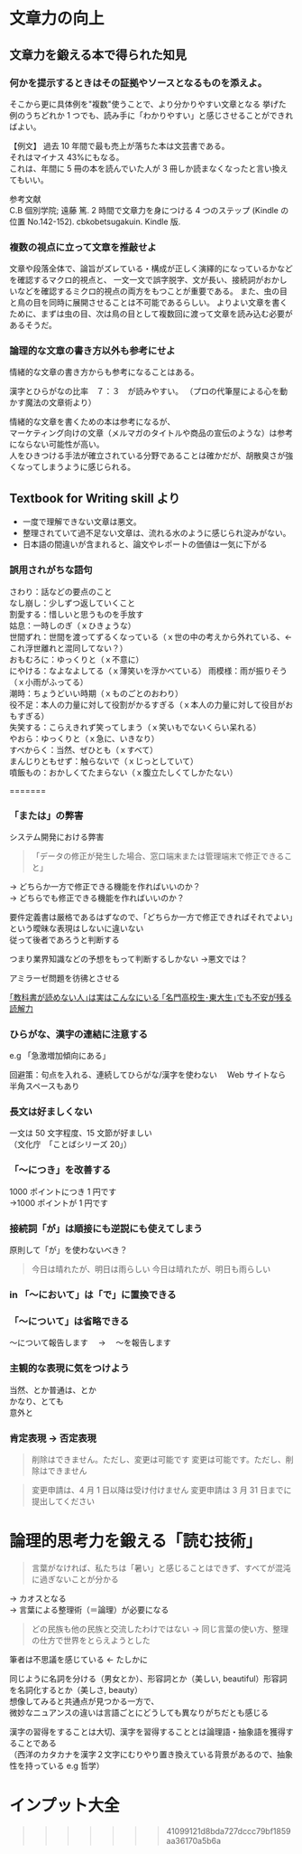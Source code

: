 # 文章力の向上

## 文章力を鍛える本で得られた知見

### 何かを提示するときはその証拠やソースとなるものを添えよ。

そこから更に具体例を"複数"使うことで、より分かりやすい文章となる
挙げた例のうちどれか 1 つでも、読み手に「わかりやすい」と感じさせることができればよい。

【例文】
過去 10 年間で最も売上が落ちた本は文芸書である。  
それはマイナス 43%にもなる。  
これは、年間に 5 冊の本を読んでいた人が 3 冊しか読まなくなったと言い換えてもいい。

参考文献  
C.B 個別学院; 遠藤 篤. 2 時間で文章力を身につける 4 つのステップ (Kindle の位置 No.142-152). cbkobetsugakuin. Kindle 版.

### 複数の視点に立って文章を推敲せよ

文章や段落全体で、論旨がズレている・構成が正しく演繹的になっているかなどを確認するマクロ的視点と、
一文一文で誤字脱字、文が長い、接続詞がおかしいなどを確認するミクロ的視点の両方をもつことが重要である。
また、虫の目と鳥の目を同時に展開させることは不可能であるらしい。
よりよい文章を書くために、まずは虫の目、次は鳥の目として複数回に渡って文章を読み込む必要があるそうだ。

### 論理的な文章の書き方以外も参考にせよ

情緒的な文章の書き方からも参考になることはある。

漢字とひらがなの比率　７：３　が読みやすい。
（プロの代筆屋による心を動かす魔法の文章術より）

情緒的な文章を書くための本は参考になるが、  
マーケティング向けの文章（メルマガのタイトルや商品の宣伝のような）は参考にならない可能性が高い。  
人をひきつける手法が確立されている分野であることは確かだが、胡散臭さが強くなってしまうように感じられる。

## Textbook for Writing skill より

- 一度で理解できない文章は悪文。
- 整理されていて過不足ない文章は、流れる水のように感じられ淀みがない。
- 日本語の間違いが含まれると、論文やレポートの価値は一気に下がる

### 誤用されがちな語句

さわり：話などの要点のこと  
なし崩し：少しずつ返していくこと  
割愛する：惜しいと思うものを手放す  
姑息：一時しのぎ（ｘひきょうな）  
世間ずれ：世間を渡ってずるくなっている（ｘ世の中の考えから外れている、← これ浮世離れと混同してない？）  
おもむろに：ゆっくりと（ｘ不意に）  
にやける：なよなよしてる（ｘ薄笑いを浮かべている）
雨模様：雨が振りそう（ｘ小雨がふってる）  
潮時：ちょうどいい時期（ｘものごとのおわり）  
役不足：本人の力量に対して役割がかるすぎる（ｘ本人の力量に対して役目がおもすぎる）  
失笑する：こらえきれず笑ってしまう（ｘ笑いもでないくらい呆れる）  
やおら：ゆっくりと（ｘ急に、いきなり）  
すべからく：当然、ぜひとも（ｘすべて）  
まんじりともせず：触らないで（ｘじっとしていて）  
噴飯もの：おかしくてたまらない（ｘ腹立たしくてしかたない）


=======
### 「または」の弊害

システム開発における弊害

> 「データの修正が発生した場合、窓口端末または管理端末で修正できること」

-> どちらか一方で修正できる機能を作ればいいのか？  
-> どちらでも修正できる機能を作ればいいのか？

要件定義書は厳格であるはずなので、「どちらか一方で修正できればそれでよい」という曖昧な表現はしないに違いない  
従って後者であろうと判断する

つまり業界知識などの予想をもって判断するしかない ->悪文では？

アミラーゼ問題を彷彿とさせる

[｢教科書が読めない人｣は実はこんなにいる
｢名門高校生･東大生｣でも不安が残る読解力](https://toyokeizai.net/articles/-/300847?page=3#:~:text=%E3%80%8C%E3%82%A2%E3%83%9F%E3%83%A9%E3%83%BC%E3%82%BC%E5%95%8F%E9%A1%8C%E3%80%8D%E3%81%A8%E3%81%AF%E4%BB%A5%E4%B8%8B,%E9%81%95%E3%81%86%E3%82%BB%E3%83%AB%E3%83%AD%E3%83%BC%E3%82%B9%E3%81%AF%E5%88%86%E8%A7%A3%E3%81%A7%E3%81%8D%E3%81%AA%E3%81%84%E3%80%82)

### ひらがな、漢字の連結に注意する

e.g 「急激増加傾向にある」

回避策：句点を入れる、連続してひらがな/漢字を使わない　 Web サイトなら半角スペースもあり

### 長文は好ましくない

一文は 50 文字程度、15 文節が好ましい  
（文化庁　「ことばシリーズ 20」）

### 「～につき」を改善する

1000 ポイントにつき 1 円です  
→1000 ポイントが 1 円です

### 接続詞「が」は順接にも逆説にも使えてしまう

原則して「が」を使わないべき？

> 今日は晴れたが、明日は雨らしい
> 今日は晴れたが、明日も雨らしい

### in 「～において」は「で」に置換できる

### 「～について」は省略できる

～について報告します　 → 　～を報告します

### 主観的な表現に気をつけよう

当然、とか普通は、とか  
かなり、とても  
意外と

### 肯定表現 → 否定表現

> 削除はできません。ただし、変更は可能です
> 変更は可能です。ただし、削除はできません

> 変更申請は、4 月 1 日以降は受け付けません
> 変更申請は 3 月 31 日までに提出してください

# 論理的思考力を鍛える「読む技術」

> 言葉がなければ、私たちは「暑い」と感じることはできず、すべてが混沌に過ぎないことが分かる

→ カオスとなる  
→ 言葉による整理術（＝論理）が必要になる

> どの民族も他の民族と交流したわけではない → 同じ言葉の使い方、整理の仕方で世界をとらえようとした

筆者は不思議を感じている ← たしかに

同じように名詞を分ける（男女とか）、形容詞とか（美しい, beautiful）形容詞を名詞化するとか（美しさ, beauty）  
想像してみると共通点が見つかる一方で、  
微妙なニュアンスの違いは言語ごとにどうしても異なりがちだとも感じる

漢字の習得をすることは大切、漢字を習得することとは論理語・抽象語を獲得することである  
（西洋のカタカナを漢字２文字にむりやり置き換えている背景があるので、抽象性を持っている e.g 哲学）

# インプット大全
>>>>>>> 41099121d8bda727dccc79bf1859aa36170a5b6a
